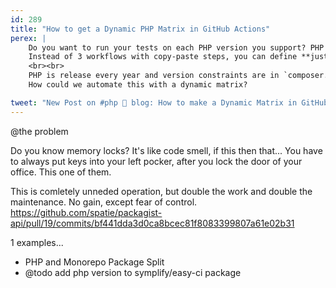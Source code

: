 ```yaml
---
id: 289
title: "How to get a Dynamic PHP Matrix in GitHub Actions"
perex: |
    Do you want to run your tests on each PHP version you support? PHP 7.3, 7.4 and 8.0?
    Instead of 3 workflows with copy-paste steps, you can define **just one with a matrix for PHP versions**.
    <br><br>
    PHP is release every year and version constraints are in `composer.json`.
    How could we automate this with a dynamic matrix?

tweet: "New Post on #php 🐘 blog: How to make a Dynamic Matrix in GitHub Actions"
---
```


@the problem

Do you know memory locks? It's like code smell, if this then that... You have to always put keys into your left pocker, after you lock the door of your office. This one of them.

This is comletely unneded operation, but double the work and double the maintenance. No gain, except fear of control.
https://github.com/spatie/packagist-api/pull/19/commits/bf441dda3d0ca8bcec81f8083399807a61e02b31

1 examples...

* PHP and Monorepo Package Split
* @todo add php version to symplify/easy-ci package
